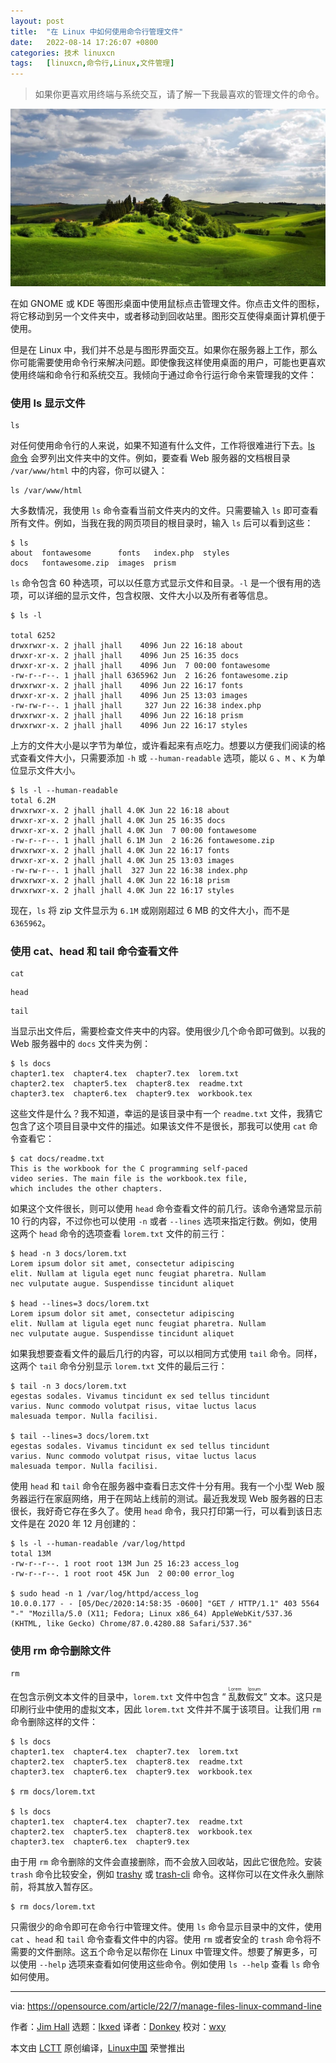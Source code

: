 ```yaml
---
layout: post
title:	"在 Linux 中如何使用命令行管理文件"
date:	2022-08-14 17:26:07 +0800 
categories:	技术 linuxcn 
tags:	[linuxcn,命令行,Linux,文件管理]
---
```




> 
> 如果你更喜欢用终端与系统交互，请了解一下我最喜欢的管理文件的命令。
> 
> 
> 


![](/Asserts/Images/album/202208/14/172405m2wa2tbiq6qtpw2p.jpg)


在如 GNOME 或 KDE 等图形桌面中使用鼠标点击管理文件。你点击文件的图标，将它移动到另一个文件夹中，或者移动到回收站里。图形交互使得桌面计算机便于使用。


但是在 Linux 中，我们并不总是与图形界面交互。如果你在服务器上工作，那么你可能需要使用命令行来解决问题。即使像我这样使用桌面的用户，可能也更喜欢使用终端和命令行和系统交互。我倾向于通过命令行运行命令来管理我的文件：


### 使用 ls 显示文件



```
ls

```

对任何使用命令行的人来说，如果不知道有什么文件，工作将很难进行下去。[ls 命令](https://opensource.com/article/19/7/master-ls-command) 会罗列出文件夹中的文件。例如，要查看 Web 服务器的文档根目录 `/var/www/html` 中的内容，你可以键入：



```
ls /var/www/html

```

大多数情况，我使用 `ls` 命令查看当前文件夹内的文件。只需要输入 `ls` 即可查看所有文件。例如，当我在我的网页项目的根目录时，输入 `ls` 后可以看到这些：



```
$ ls
about  fontawesome      fonts   index.php  styles
docs   fontawesome.zip  images  prism

```

`ls` 命令包含 60 种选项，可以以任意方式显示文件和目录。`-l` 是一个很有用的选项，可以详细的显示文件，包含权限、文件大小以及所有者等信息。



```
$ ls -l

total 6252
drwxrwxr-x. 2 jhall jhall    4096 Jun 22 16:18 about
drwxr-xr-x. 2 jhall jhall    4096 Jun 25 16:35 docs
drwxr-xr-x. 2 jhall jhall    4096 Jun  7 00:00 fontawesome
-rw-r--r--. 1 jhall jhall 6365962 Jun  2 16:26 fontawesome.zip
drwxrwxr-x. 2 jhall jhall    4096 Jun 22 16:17 fonts
drwxr-xr-x. 2 jhall jhall    4096 Jun 25 13:03 images
-rw-rw-r--. 1 jhall jhall     327 Jun 22 16:38 index.php
drwxrwxr-x. 2 jhall jhall    4096 Jun 22 16:18 prism
drwxrwxr-x. 2 jhall jhall    4096 Jun 22 16:17 styles

```

上方的文件大小是以字节为单位，或许看起来有点吃力。想要以方便我们阅读的格式查看文件大小，只需要添加 `-h` 或 `--human-readable` 选项，能以 `G` 、`M` 、`K` 为单位显示文件大小。



```
$ ls -l --human-readable
total 6.2M
drwxrwxr-x. 2 jhall jhall 4.0K Jun 22 16:18 about
drwxr-xr-x. 2 jhall jhall 4.0K Jun 25 16:35 docs
drwxr-xr-x. 2 jhall jhall 4.0K Jun  7 00:00 fontawesome
-rw-r--r--. 1 jhall jhall 6.1M Jun  2 16:26 fontawesome.zip
drwxrwxr-x. 2 jhall jhall 4.0K Jun 22 16:17 fonts
drwxr-xr-x. 2 jhall jhall 4.0K Jun 25 13:03 images
-rw-rw-r--. 1 jhall jhall  327 Jun 22 16:38 index.php
drwxrwxr-x. 2 jhall jhall 4.0K Jun 22 16:18 prism
drwxrwxr-x. 2 jhall jhall 4.0K Jun 22 16:17 styles

```

现在，`ls` 将 zip 文件显示为 `6.1M` 或刚刚超过 6 MB 的文件大小，而不是 `6365962`。


### 使用 cat、head 和 tail 命令查看文件



```
cat

```


```
head

```


```
tail

```

当显示出文件后，需要检查文件夹中的内容。使用很少几个命令即可做到。以我的 Web 服务器中的 `docs` 文件夹为例：



```
$ ls docs
chapter1.tex  chapter4.tex  chapter7.tex  lorem.txt
chapter2.tex  chapter5.tex  chapter8.tex  readme.txt
chapter3.tex  chapter6.tex  chapter9.tex  workbook.tex

```

这些文件是什么？我不知道，幸运的是该目录中有一个 `readme.txt` 文件，我猜它包含了这个项目目录中文件的描述。如果该文件不是很长，那我可以使用 `cat` 命令查看它：



```
$ cat docs/readme.txt 
This is the workbook for the C programming self-paced
video series. The main file is the workbook.tex file,
which includes the other chapters.

```

如果这个文件很长，则可以使用 `head` 命令查看文件的前几行。该命令通常显示前 10 行的内容，不过你也可以使用 `-n` 或者 `--lines` 选项来指定行数。例如，使用这两个 `head` 命令的选项查看 `lorem.txt` 文件的前三行：



```
$ head -n 3 docs/lorem.txt 
Lorem ipsum dolor sit amet, consectetur adipiscing
elit. Nullam at ligula eget nunc feugiat pharetra. Nullam
nec vulputate augue. Suspendisse tincidunt aliquet

$ head --lines=3 docs/lorem.txt 
Lorem ipsum dolor sit amet, consectetur adipiscing
elit. Nullam at ligula eget nunc feugiat pharetra. Nullam
nec vulputate augue. Suspendisse tincidunt aliquet

```

如果我想要查看文件的最后几行的内容，可以以相同方式使用 `tail` 命令。同样，这两个 `tail` 命令分别显示 `lorem.txt` 文件的最后三行：



```
$ tail -n 3 docs/lorem.txt 
egestas sodales. Vivamus tincidunt ex sed tellus tincidunt
varius. Nunc commodo volutpat risus, vitae luctus lacus
malesuada tempor. Nulla facilisi.

$ tail --lines=3 docs/lorem.txt 
egestas sodales. Vivamus tincidunt ex sed tellus tincidunt
varius. Nunc commodo volutpat risus, vitae luctus lacus
malesuada tempor. Nulla facilisi.

```

使用 `head` 和 `tail` 命令在服务器中查看日志文件十分有用。我有一个小型 Web 服务器运行在家庭网络，用于在网站上线前的测试。最近我发现 Web 服务器的日志很长，我好奇它存在多久了。使用 `head` 命令，我只打印第一行，可以看到该日志文件是在 2020 年 12 月创建的：



```
$ ls -l --human-readable /var/log/httpd
total 13M
-rw-r--r--. 1 root root 13M Jun 25 16:23 access_log
-rw-r--r--. 1 root root 45K Jun  2 00:00 error_log

$ sudo head -n 1 /var/log/httpd/access_log
10.0.0.177 - - [05/Dec/2020:14:58:35 -0600] "GET / HTTP/1.1" 403 5564 "-" "Mozilla/5.0 (X11; Fedora; Linux x86_64) AppleWebKit/537.36 (KHTML, like Gecko) Chrome/87.0.4280.88 Safari/537.36"

```

### 使用 rm 命令删除文件



```
rm

```

在包含示例文本文件的目录中，`lorem.txt` 文件中包含 “<ruby> 乱数假文 <rt>  Lorem Ipsum </rt></ruby>” 文本。这只是印刷行业中使用的虚拟文本，因此 `lorem.txt` 文件并不属于该项目。让我们用 `rm` 命令删除这样的文件：



```
$ ls docs
chapter1.tex  chapter4.tex  chapter7.tex  lorem.txt
chapter2.tex  chapter5.tex  chapter8.tex  readme.txt
chapter3.tex  chapter6.tex  chapter9.tex  workbook.tex

$ rm docs/lorem.txt 

$ ls docs
chapter1.tex  chapter4.tex  chapter7.tex  readme.txt
chapter2.tex  chapter5.tex  chapter8.tex  workbook.tex
chapter3.tex  chapter6.tex  chapter9.tex

```

由于用 `rm` 命令删除的文件会直接删除，而不会放入回收站，因此它很危险。安装 `trash` 命令比较安全，例如 [trashy](https://gitlab.com/trashy/trashy) 或 [trash-cli](https://github.com/andreafrancia/trash-cli) 命令。这样你可以在文件永久删除前，将其放入暂存区。



```
$ rm docs/lorem.txt

```

只需很少的命令即可在命令行中管理文件。使用 `ls` 命令显示目录中的文件，使用 `cat` 、`head` 和 `tail` 命令查看文件中的内容。使用 `rm` 或者安全的 `trash` 命令将不需要的文件删除。这五个命令足以帮你在 Linux 中管理文件。想要了解更多，可以使用 `--help` 选项来查看如何使用这些命令。例如使用 `ls --help` 查看 `ls` 命令如何使用。




---


via: <https://opensource.com/article/22/7/manage-files-linux-command-line>


作者：[Jim Hall](https://opensource.com/users/jim-hall) 选题：[lkxed](https://github.com/lkxed) 译者：[Donkey](https://github.com/Donkey-Hao) 校对：[wxy](https://github.com/wxy)


本文由 [LCTT](https://github.com/LCTT/TranslateProject) 原创编译，[Linux中国](https://linux.cn/) 荣誉推出
